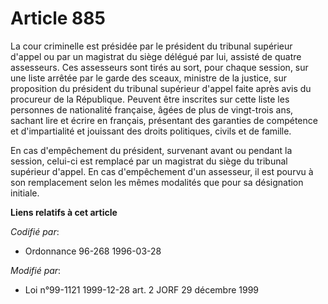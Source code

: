 # Article 885

La cour criminelle est présidée par le président du tribunal supérieur d'appel ou par un magistrat du siège délégué par lui,
assisté de quatre assesseurs. Ces assesseurs sont tirés au sort, pour chaque session, sur une liste arrêtée par le garde des
sceaux, ministre de la justice, sur proposition du président du tribunal supérieur d'appel faite après avis du procureur de
la République. Peuvent être inscrites sur cette liste les personnes de nationalité française, âgées de plus de vingt-trois
ans, sachant lire et écrire en français, présentant des garanties de compétence et d'impartialité et jouissant des droits
politiques, civils et de famille.

En cas d'empêchement du président, survenant avant ou pendant la session, celui-ci est remplacé par un magistrat du siège du
tribunal supérieur d'appel. En cas d'empêchement d'un assesseur, il est pourvu à son remplacement selon les mêmes modalités
que pour sa désignation initiale.

**Liens relatifs à cet article**

_Codifié par_:

  - Ordonnance 96-268 1996-03-28

_Modifié par_:

  - Loi n°99-1121 1999-12-28 art. 2 JORF 29 décembre 1999
